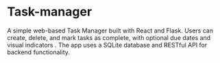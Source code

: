 # Task-manager
A simple web-based Task Manager built with React and Flask. Users can create, delete, and mark tasks as complete, with optional due dates and visual indicators . The app uses a SQLite database and RESTful API for backend functionality.
